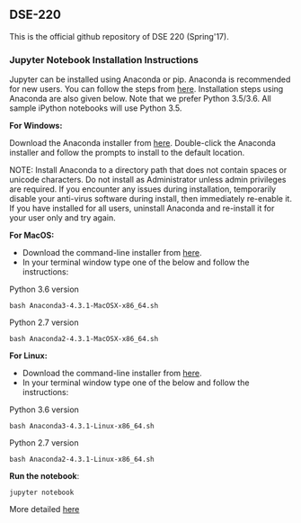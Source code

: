 ## DSE-220

This is the official github repository of DSE 220 (Spring'17).

### Jupyter Notebook Installation Instructions

Jupyter can be installed using Anaconda or pip. Anaconda is recommended for new users. 
You can follow the steps from [here](http://jupyter.readthedocs.io/en/latest/install.html).
Installation steps using Anaconda are also given below. Note that we prefer Python 3.5/3.6. All sample iPython notebooks will use Python 3.5.

**For Windows:**

Download the Anaconda installer from [here](http://continuum.io/downloads.html).
Double-click the Anaconda installer and follow the prompts to install to the default location.

NOTE: Install Anaconda to a directory path that does not contain spaces or unicode characters. Do not install as Administrator unless admin privileges are required. If you encounter any issues during installation, temporarily disable your anti-virus software during install, then immediately re-enable it. If you have installed for all users, uninstall Anaconda and re-install it for your user only and try again.

**For MacOS:**

* Download the command-line installer from [here](https://www.continuum.io/downloads).
* In your terminal window type one of the below and follow the instructions:

Python 3.6 version
```
bash Anaconda3-4.3.1-MacOSX-x86_64.sh 
```

Python 2.7 version
```
bash Anaconda2-4.3.1-MacOSX-x86_64.sh 
```

**For Linux:**

* Download the command-line installer from [here](https://www.continuum.io/downloads).
* In your terminal window type one of the below and follow the instructions:

Python 3.6 version
```
bash Anaconda3-4.3.1-Linux-x86_64.sh
```

Python 2.7 version
```
bash Anaconda2-4.3.1-Linux-x86_64.sh
```

**Run the notebook**:
```
jupyter notebook
```
More detailed [here](http://jupyter.readthedocs.io/en/latest/running.html#running)
